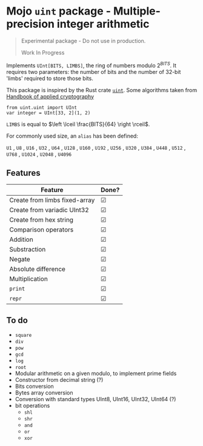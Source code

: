 # Mojo `uint` package - Multiple-precision integer arithmetic

> Experimental package - Do not use in production.
>
> Work In Progress

Implements `UInt[BITS, LIMBS]`, the ring of numbers modulo $2^{BITS}$.
It requires two parameters: the number of bits and
the number of 32-bit 'limbs' required to store those bits.

This package is inspired by the Rust crate [`uint`](https://github.com/recmo/uint/tree/main).
Some algorithms taken from [Handbook of applied cryptography](https://cacr.uwaterloo.ca/hac/about/chap14.pdf)

```mojo
from uint.uint import UInt
var integer = UInt[33, 2](1, 2)
```

`LIMBS` is equal to $\left \lceil \frac{BITS}{64} \right \rceil$.

For commonly used size, an `alias` has been defined:

`U1` , `U8` , `U16` , `U32` ,
`U64` , `U128` , `U160` , `U192` ,
`U256` , `U320` , `U384` , `U448` ,
`U512` , `U768` , `U1024` , `U2048` ,
`U4096`

## Features

| Feature                       | Done?   |
| ----------------------------- | ------- |
| Create from limbs fixed-array | &#9745; |
| Create from variadic UInt32   | &#9745; |
| Create from hex string        | &#9745; |
| Comparison operators          | &#9745; |
| Addition                      | &#9745; |
| Substraction                  | &#9745; |
| Negate                        | &#9745; |
| Absolute difference           | &#9745; |
| Multiplication                | &#9745; |
| `print`                       | &#9745; |
| `repr`                        | &#9745; |

## To do

- `square`
- `div`
- `pow`
- `gcd`
- `log`
- `root`
- Modular arithmetic on a given modulo, to implement prime fields
- Constructor from decimal string (?)
- Bits conversion
- Bytes array conversion
- Conversion with standard types UInt8, UInt16, UInt32, UInt64 (?)
- bit operations
  - `shl`
  - `shr`
  - `and`
  - `or`
  - `xor`
